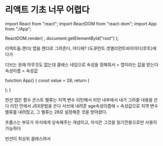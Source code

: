 # 리액트 기초 너무 어렵다

import React from "react";
import ReactDOM from "react-dom";
import App from "./App";

ReactDOM.render(
<App />,
document.getElementById("root")
);

리액트돔.랜더(
앱을 랜더로 그려준다, 어디에?
)도큐먼트.겟엘리먼트바이아디(루트)에다가

 <div className="App">
 디브는 원래 아무것도 없는데 클래스 네임으로 속성을 정해줘서
 = 앱이라는 값을 받는다 속성이름 = 속성값


function App() {
  const value = 28;
  return (
    <div className="App">
      <Sub age={value} />
    </div>
  );
}

 펀션 앱은 함수
 콘스트 벨류는 지역 변수
 리턴해서 리턴 내부에서 내가 그려줄 내용을 쓴다
 리턴 안에서 JSX문법을 쓴다
 서브에 내려준 age속성이름에 = 속성값으로 지역 변수 벨류를
 내려줬고, 그 벨류는 28로 설정해준 것을 받아왔다.

 프롭스는 부모가 자식에게 상속해주는 개념이고, 자식은 그것을 읽기전용으로만 사용이 가능하다

 펀션이 최상위 클래스여서 